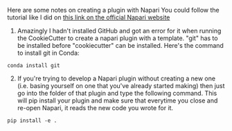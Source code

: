 Here are some notes on creating a plugin with Napari
You could follow the tutorial like I did on [this link on the official Napari website](https://napari.org/stable/plugins/first_plugin.html) 

1. Amazingly I hadn't installed GitHub and got an error for it when running the CookieCutter to create a napari plugin with a template. "git" has to be installed before "cookiecutter" can be installed. Here's the command to install git in Conda:

```conda install git``` 


2. If you're trying to develop a Napari plugin without creating a new one (i.e. basing yourself on one that you've already started making) then just go into the folder of that plugin and type the following command. This will pip install your plugin and make sure that everytime you close and re-open Napari, it reads the new code you wrote for it.

```pip install -e .```
